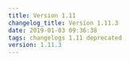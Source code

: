 ```yaml
---
title: Version 1.11
changelog_title: Version 1.11.3
date: 2019-01-03 09:36:38 
tags: changelogs 1.11 deprecated
version: 1.11.3
---
```

<script src="https://gist.github.com/spinnaker-release/5cbb402297feb85f82482a73e9428967.js"/>
